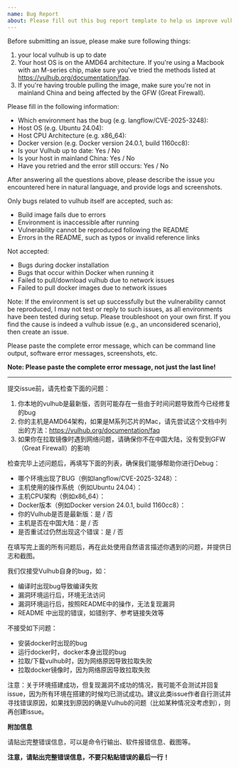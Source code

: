 ```yaml
---
name: Bug Report
about: Please fill out this bug report template to help us improve vulhub / 请按照模板填写错误报告，以帮助我们改进vulhub
---
```


Before submitting an issue, please make sure following things:

1. your local vulhub is up to date
2. Your host OS is on the AMD64 architecture. If you're using a Macbook with an M-series chip, make sure you've tried the methods listed at <https://vulhub.org/documentation/faq>.
3. If you're having trouble pulling the image, make sure you're not in mainland China and being affected by the GFW (Great Firewall).

Please fill in the following information:

- Which environment has the bug (e.g. langflow/CVE-2025-3248):
- Host OS (e.g. Ubuntu 24.04):
- Host CPU Architecture (e.g. x86_64):
- Docker version (e.g. Docker version 24.0.1, build 1160cc8):
- Is your Vulhub up to date: Yes / No
- Is your host in mainland China: Yes / No
- Have you retried and the error still occurs: Yes / No

After answering all the questions above, please describe the issue you encountered here in natural language, and provide logs and screenshots.

Only bugs related to vulhub itself are accepted, such as:

- Build image fails due to errors
- Environment is inaccessible after running
- Vulnerability cannot be reproduced following the README
- Errors in the README, such as typos or invalid reference links

Not accepted:

- Bugs during docker installation
- Bugs that occur within Docker when running it
- Failed to pull/download vulhub due to network issues
- Failed to pull docker images due to network issues

Note: If the environment is set up successfully but the vulnerability cannot be reproduced, I may not test or reply to such issues, as all environments have been tested during setup. Please troubleshoot on your own first. If you find the cause is indeed a vulhub issue (e.g., an unconsidered scenario), then create an issue.

Please paste the complete error message, which can be command line output, software error messages, screenshots, etc.

**Note: Please paste the complete error message, not just the last line!**

------------------

提交issue前，请先检查下面的问题：

1. 你本地的vulhub是最新版，否则可能存在一些由于时间问题导致而今已经修复的bug
2. 你的主机是AMD64架构，如果是M系列芯片的Mac，请先尝试这个文档中列出的方法：<https://vulhub.org/documentation/faq>
3. 如果你在拉取镜像时遇到网络问题，请确保你不在中国大陆，没有受到GFW（Great Firewall）的影响

检查完毕上述问题后，再填写下面的列表，确保我们能够帮助你进行Debug：

- 哪个环境出现了BUG（例如langflow/CVE-2025-3248）：
- 主机使用的操作系统（例如Ubuntu 24.04）：
- 主机CPU架构（例如x86_64）：
- Docker版本（例如Docker version 24.0.1, build 1160cc8）：
- 你的Vulhub是否是最新版：是 / 否
- 主机是否在中国大陆：是 / 否
- 是否重试过仍然出现这个错误：是 / 否

在填写完上面的所有问题后，再在此处使用自然语言描述你遇到的问题，并提供日志和截图。

我们仅接受Vulhub自身的bug，如：

- 编译时出现bug导致编译失败
- 漏洞环境运行后，环境无法访问
- 漏洞环境运行后，按照README中的操作，无法复现漏洞
- README 中出现的错误，如错别字、参考链接失效等

不接受如下问题：

- 安装docker时出现的bug
- 运行docker时，docker本身出现的bug
- 拉取/下载vulhub时，因为网络原因导致拉取失败
- 拉取docker镜像时，因为网络原因导致拉取失败

注意：关于环境搭建成功，但复现漏洞不成功的情况，我可能不会测试并回复issue，因为所有环境在搭建的时候均已测试成功。建议此类issue作者自行测试并寻找错误原因，如果找到原因的确是Vulhub的问题（比如某种情况没考虑到），则再创建issue。

**附加信息**

请贴出完整错误信息，可以是命令行输出、软件报错信息、截图等。

**注意，请贴出完整错误信息，不要只粘贴错误的最后一行！**
